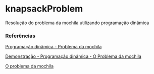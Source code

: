 # knapsackProblem
Resolução do problema da mochila utilizando programação dinâmica

### Referências

[Programação dinâmica - Problema da mochila](https://www.youtube.com/watch?v=SJSRKnxu9Ig)

[Demonstração - Programação dinâmica - O Problema da mochila](https://www.youtube.com/watch?v=pEH5uuC4nlw)

[O problema da mochila
](https://www.ime.usp.br/~coelho/grafos/pf/mochila.html)